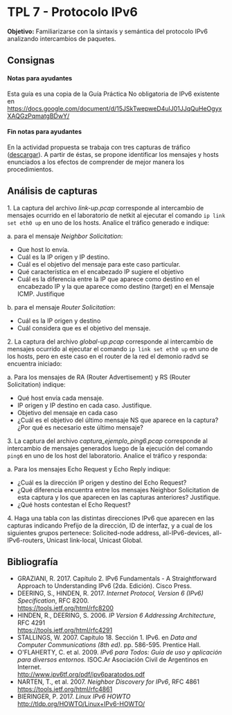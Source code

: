 TPL 7 - Protocolo IPv6
===================


**Objetivo:** Familiarizarse con la sintaxis y semántica del protocolo IPv6 analizando intercambios de paquetes.

## Consignas

#### Notas para ayudantes

Esta guía es una copia de la Guía Práctica No obligatoria de IPv6 existente en
<https://docs.google.com/document/d/15JSkTwepweD4ulJ01JJqQuHeOgyxXAQGzPqmatgBDwY/>

#### Fin notas para ayudantes


En la actividad propuesta se trabaja con tres capturas de tráfico ([descargar](https://drive.google.com/file/d/1eKazrLCdbpis1dq-_3oTCb6bGwkrGjDy/view?usp=sharing)). A partir de éstas, se propone identificar los mensajes y hosts enunciados a los efectos de comprender de mejor manera los procedimientos.

## Análisis de capturas

1\. La captura del archivo _link-up.pcap_ corresponde al intercambio de mensajes ocurrido en el laboratorio de netkit al ejecutar el comando `ip link set eth0 up` en uno de los hosts. Analice el tráfico generado e indique:

a. para el mensaje _Neighbor Solicitation_:

  - Que host lo envía.
  - Cuál es la IP origen y IP destino.
  - Cuál es el objetivo del mensaje para este caso particular.
  - Qué característica en el encabezado IP sugiere el objetivo
  - Cuál es la diferencia entre la IP que aparece como destino en el encabezado IP y la que aparece como destino (target) en el Mensaje ICMP. Justifique

b. para el mensaje _Router Solicitation_:

  - Cuál es la IP origen y destino
  - Cuál considera que es el objetivo del mensaje.

2\. La captura del archivo _global-up.pcap_ corresponde al intercambio de mensajes ocurrido al ejecutar el comando `ip link set eth0 up` en uno de los hosts, pero en este caso en el router de la red el demonio radvd se encuentra iniciado:

a. Para los mensajes de RA (Router Advertisement) y RS (Router Solicitation) indique:

  - Qué host envía cada mensaje.
  - IP origen y IP destino en cada caso. Justifique.
  - Objetivo del mensaje en cada caso
  - ¿Cuál es el objetivo del último mensaje NS que aparece en la captura? ¿Por qué es necesario este último mensaje?

3\. La captura del archivo _captura_ejemplo_ping6.pcap_ corresponde al intercambio de mensajes generados luego de la ejecución del comando `ping6` en uno de los host del laboratorio. Analice el tráfico y responda:

a. Para los mensajes Echo Request y Echo Reply indique:

  - ¿Cuál es la dirección IP origen y destino del Echo Request?
  - ¿Qué diferencia encuentra entre los mensajes Neighbor Solicitation de esta captura y los que aparecen en las capturas anteriores? Justifique.
  - ¿Qué hosts contestan el Echo Request?

4\. Haga una tabla con las distintas direcciones IPv6 que aparecen en las capturas indicando Prefijo de la dirección, ID de interfaz, y a cual de los siguientes grupos pertenece: Solicited-node address, all-IPv6-devices, all-IPv6-routers, Unicast link-local, Unicast Global.


## Bibliografía

- GRAZIANI, R. 2017. Capítulo 2. IPv6 Fundamentals - A Straightforward Approach to Understanding IPv6 (2da. Edición). Cisco Press.
- DEERING, S., HINDEN, R. 2017. _Internet Protocol, Version 6 (IPv6) Specification_, RFC 8200.  
  <https://tools.ietf.org/html/rfc8200>
- HINDEN, R., DEERING, S. 2006. _IP Version 6 Addressing Architecture_, RFC 4291  
<https://tools.ietf.org/html/rfc4291>
- STALLINGS, W. 2007. Capítulo 18. Sección 1. IPv6. en _Data and Computer Communications (8th ed)_. pp. 586-595. Prentice Hall.
- O'FLAHERTY, C. et al. 2009. _IPv6 para Todos: Guía de uso y aplicación para diversos entornos._ ISOC.Ar Asociación Civil de Argentinos en Internet.  
  <http://www.ipv6tf.org/pdf/ipv6paratodos.pdf>
- NARTEN, T., et al. 2007. _Neighbor Discovery for IPv6_, RFC 4861  
<https://tools.ietf.org/html/rfc4861>
- BIERINGER, P. 2017. _Linux IPv6 HOWTO_  
  <http://tldp.org/HOWTO/Linux+IPv6-HOWTO/>
